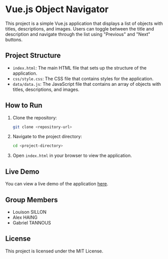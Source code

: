 # Vue.js Object Navigator

This project is a simple Vue.js application that displays a list of objects with titles, descriptions, and images. Users can toggle between the title and description and navigate through the list using "Previous" and "Next" buttons.

## Project Structure

- `index.html`: The main HTML file that sets up the structure of the application.
- `css/style.css`: The CSS file that contains styles for the application.
- `data/data.js`: The JavaScript file that contains an array of objects with titles, descriptions, and images.

## How to Run

1. Clone the repository:
    ```sh
    git clone <repository-url>
    ```
2. Navigate to the project directory:
    ```sh
    cd <project-directory>
    ```
3. Open `index.html` in your browser to view the application.

## Live Demo

You can view a live demo of the application [here](<live-demo-url>).

## Group Members

- Louison SILLON
- Alex HAING
- Gabriel TANNOUS

## License

This project is licensed under the MIT License.